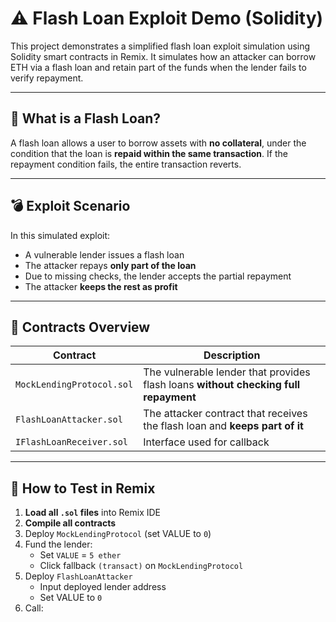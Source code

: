 # ⚠️ Flash Loan Exploit Demo (Solidity)

This project demonstrates a simplified flash loan exploit simulation using Solidity smart contracts in Remix. It simulates how an attacker can borrow ETH via a flash loan and retain part of the funds when the lender fails to verify repayment.

---

## 🧠 What is a Flash Loan?

A flash loan allows a user to borrow assets with **no collateral**, under the condition that the loan is **repaid within the same transaction**. If the repayment condition fails, the entire transaction reverts.

---

## 💣 Exploit Scenario

In this simulated exploit:
- A vulnerable lender issues a flash loan
- The attacker repays **only part of the loan**
- Due to missing checks, the lender accepts the partial repayment
- The attacker **keeps the rest as profit**

---

## 🧪 Contracts Overview

| Contract | Description |
|----------|-------------|
| `MockLendingProtocol.sol` | The vulnerable lender that provides flash loans **without checking full repayment** |
| `FlashLoanAttacker.sol`   | The attacker contract that receives the flash loan and **keeps part of it** |
| `IFlashLoanReceiver.sol`  | Interface used for callback |

---

## 🚀 How to Test in Remix

1. **Load all `.sol` files** into Remix IDE
2. **Compile all contracts**
3. Deploy `MockLendingProtocol` (set VALUE to `0`)
4. Fund the lender:
   - Set `VALUE` = `5 ether`
   - Click fallback `(transact)` on `MockLendingProtocol`
5. Deploy `FlashLoanAttacker`
   - Input deployed lender address
   - Set VALUE to `0`
6. Call:

